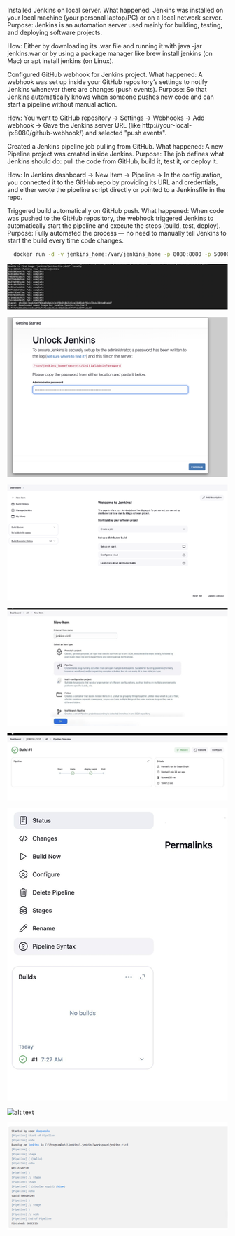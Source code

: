Installed Jenkins on local server. What happened: Jenkins was installed on your local machine (your personal laptop/PC) or on a local network server.
Purpose: Jenkins is an automation server used mainly for building, testing, and deploying software projects.

How: Either by downloading its .war file and running it with java -jar jenkins.war or by using a package manager like brew install jenkins (on Mac) or apt install jenkins (on Linux).

Configured GitHub webhook for Jenkins project. What happened: A webhook was set up inside your GitHub repository’s settings to notify Jenkins whenever there are changes (push events).
Purpose: So that Jenkins automatically knows when someone pushes new code and can start a pipeline without manual action.

How: You went to GitHub repository → Settings → Webhooks → Add webhook → Gave the Jenkins server URL (like http://your-local-ip:8080/github-webhook/) and selected "push events".

Created a Jenkins pipeline job pulling from GitHub. What happened: A new Pipeline project was created inside Jenkins.
Purpose: The job defines what Jenkins should do: pull the code from GitHub, build it, test it, or deploy it.

How: In Jenkins dashboard → New Item → Pipeline → In the configuration, you connected it to the GitHub repo by providing its URL and credentials, and either wrote the pipeline script directly or pointed to a Jenkinsfile in the repo.

Triggered build automatically on GitHub push. What happened: When code was pushed to the GitHub repository, the webhook triggered Jenkins to automatically start the pipeline and execute the steps (build, test, deploy).
Purpose: Fully automated the process — no need to manually tell Jenkins to start the build every time code changes.

 ```bash
   docker run -d -v jenkins_home:/var/jenkins_home -p 8080:8080 -p 50000:50000 --restart=on-failure jenkins/jenkins:lts-jdk17
   ```
![alt text](j1.png)



![alt text](j2.png)



![alt text](j4-1.png)


![alt text](<j5.jpg>)



![alt text](<j6.jpg>)


![alt text](<j7.jpg>)


![alt text](<j8.jpg>)


![alt text](<j9.png>)




